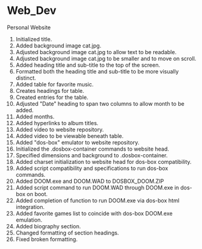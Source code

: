 # Web_Dev
 Personal Website

1. Initialized title.
2. Added background image cat.jpg.
3. Adjusted background image cat.jpg to allow text to be readable.
4. Adjusted background image cat.jpg to be smaller and to move on scroll.
5. Added heading title and sub-title to the top of the screen.
6. Formatted both the heading title and sub-title to be more visually distinct.
7. Added table for favorite music.
8. Creates headings for table.
9. Created entries for the table.
10. Adjusted "Date" heading to span two columns to allow month to be added.
11. Added months.
12. Added hyperlinks to album titles.
13. Added video to website repository.
14. Added video to be viewable beneath table.
15. Added "dos-box" emulator to website repository.
16. Initialized the .dosbox-container commands to website head.
17. Specified dimensions and background to .dosbox-container.
18. Added charset initialization to website head for dos-box compatibility.
19. Added script compatibility and specifications to run dos-box commands.
20. Added DOOM.exe and DOOM.WAD to DOSBOX_DOOM.ZIP 
21. Added script command to run DOOM.WAD through DOOM.exe in dos-box on boot.
22. Added completion of function to run DOOM.exe via dos-box html integration.
23. Added favorite games list to coincide with dos-box DOOM.exe emulation.
24. Added biography section.
25. Changed formatting of section headings.
26. Fixed broken formatting.